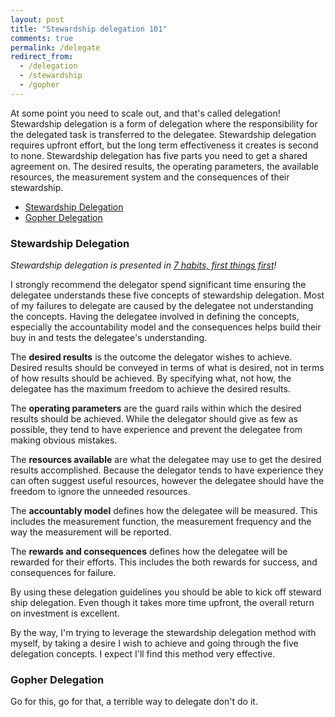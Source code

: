 ```yaml
---
layout: post
title: "Stewardship delegation 101"
comments: true
permalink: /delegate
redirect_from:
  - /delegation
  - /stewardship
  - /gopher
---
```


At some point you need to scale out, and that's called delegation! Stewardship delegation is a form of delegation where the responsibility for the delegated task is transferred to the delegatee. Stewardship delegation requires upfront effort, but the long term effectiveness it creates is second to none. Stewardship delegation has five parts you need to get a shared agreement on. The desired results, the operating parameters, the available resources, the measurement system and the consequences of their stewardship.

<!-- prettier-ignore-start -->
<!-- vim-markdown-toc GFM -->

- [Stewardship Delegation](#stewardship-delegation)
- [Gopher Delegation](#gopher-delegation)

<!-- vim-markdown-toc -->
<!-- prettier-ignore-end -->

### Stewardship Delegation

_Stewardship delegation is presented in [7 habits, first things first](/7h-c3)!_

I strongly recommend the delegator spend significant time ensuring the delegatee understands these five concepts of stewardship delegation. Most of my failures to delegate are caused by the delegatee not understanding the concepts. Having the delegatee involved in defining the concepts, especially the accountability model and the consequences helps build their buy in and tests the delegatee's understanding.

The **desired results** is the outcome the delegator wishes to achieve. Desired results should be conveyed in terms of what is desired, not in terms of how results should be achieved. By specifying what, not how, the delegatee has the maximum freedom to achieve the desired results.

The **operating parameters** are the guard rails within which the desired results should be achieved. While the delegator should give as few as possible, they tend to have experience and prevent the delegatee from making obvious mistakes.

The **resources available** are what the delegatee may use to get the desired results accomplished. Because the delegator tends to have experience they can often suggest useful resources, however the delegatee should have the freedom to ignore the unneeded resources.

The **accountably model** defines how the delegatee will be measured. This includes the measurement function, the measurement frequency and the way the measurement will be reported.

The **rewards and consequences** defines how the delegatee will be rewarded for their efforts. This includes the both rewards for success, and consequences for failure.

By using these delegation guidelines you should be able to kick off steward ship delegation. Even though it takes more time upfront, the overall return on investment is excellent.

By the way, I'm trying to leverage the stewardship delegation method with myself, by taking a desire I wish to achieve and going through the five delegation concepts. I expect I'll find this method very effective.

### Gopher Delegation

Go for this, go for that, a terrible way to delegate don't do it.
